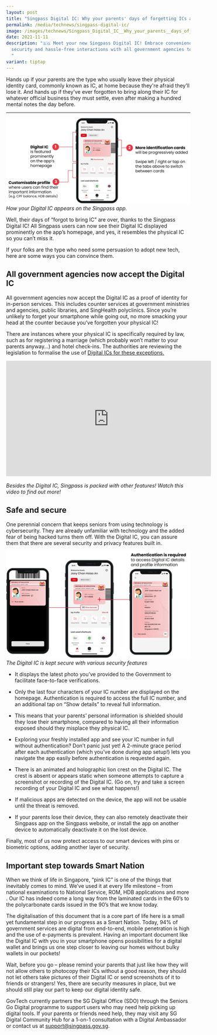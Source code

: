 ```yaml
---
layout: post
title: "Singpass Digital IC: Why your parents' days of forgetting ICs are over"
permalink: /media/technews/singpass-digital-ic/
image: /images/technews/Singpass_Digital_IC__Why_your_parents__days_of_forgetting_ICs_are_over_1.jpg
date: 2021-11-11
description: "🇸🇬 Meet your new Singpass Digital IC! Embrace convenience,
  security and hassle-free interactions with all government agencies today! 📱🌏
  "
variant: tiptap
---
```

Hands up if your parents are the type who usually leave their physical identity card, commonly known as IC, at home because they're afraid they’ll lose it. And hands up if they’ve ever forgotten to bring along their IC for whatever official business they must settle, even after making a hundred mental notes the day before.

---

![Digital IC](/images/technews/digitalIC1.jpg)*How your Digital IC appears on the Singpass app.*

Well, their days of “forgot to bring IC” are over, thanks to the Singpass Digital IC! All Singpass users can now see their Digital IC displayed prominently on the app’s homepage, and yes, it resembles the physical IC so you can’t miss it. 

If your folks are the type who need some persuasion to adopt new tech, here are some ways you can convince them.


## **All government agencies now accept the Digital IC**

All government agencies now accept the Digital IC as a proof of identity for in-person services. This includes counter services at government ministries and agencies, public libraries, and SingHealth polyclinics. Since you’re unlikely to forget your smartphone while going out, no more smacking your head at the counter because you’ve forgotten your physical IC! 

There are instances where your physical IC is specifically required by law, such as for registering a marriage (which probably won’t matter to your parents anyway…) and hotel check-ins. The authorities are reviewing the legislation to formalise the use of [Digital ICs for these exceptions.](https://www.ifaq.gov.sg/singpass/apps/Fcd_faqmain.aspx#FAQ_1112653)

<iframe width="560" height="315" src="https://www.youtube.com/embed/rUZf1ZcB0NY" title="YouTube video player" frameborder="0" allow="accelerometer; autoplay; clipboard-write; encrypted-media; gyroscope; picture-in-picture" allowfullscreen=""></iframe>

*Besides the Digital IC, Singpass is packed with other features! Watch this video to find out more!*

## **Safe and secure**

One perennial concern that keeps seniors from using technology is cybersecurity. They are already unfamiliar with technology and the added fear of being hacked turns them off. With the Digital IC, you can assure them that there are several security and privacy features built in. 


![Digital IC](/images/technews/digitalic2.jpg)*The Digital IC is kept secure with various security features*

- It displays the latest photo you’ve provided to the Government to facilitate face-to-face verifications.


- Only the last four characters of your IC number are displayed on the homepage. Authentication is required to access the full IC number, and an additional tap on “Show details” to reveal full information.

- This means that your parents’ personal information is shielded should they lose their smartphone, compared to having all their information exposed should they misplace they physical IC.

- Exploring your freshly installed app and see your IC number in full without authentication? Don’t panic just yet! A 2-minute grace period after each authentication (which you’ve done during app setup!) lets you navigate the app easily before authentication is requested again.


- There is an animated and holographic lion crest on the Digital IC. The crest is absent or appears static when someone attempts to capture a screenshot or recording of the Digital IC. (Go on, try and take a screen recording of your Digital IC and see what happens!)


- If malicious apps are detected on the device, the app will not be usable until the threat is removed.


- If your parents lose their device, they can also remotely deactivate their Singpass app on the Singpass website, or install the app on another device to automatically deactivate it on the lost device.

Finally, most of us now protect access to our smart devices with pins or biometric options, adding another layer of security. 

## **Important step towards Smart Nation**

When we think of life in Singapore, “pink IC” is one of the things that inevitably comes to mind. We’ve used it at every life milestone – from national examinations to National Service, ROM, HDB applications and more . Our IC has indeed come a long way from the laminated cards in the 60’s to the polycarbonate cards issued in the 90’s that we know today.

The digitalisation of this document that is a core part of life here is a small yet fundamental step in our progress as a Smart Nation. Today, 94% of government services are digital from end-to-end, mobile penetration is high and the use of e-payments is prevalent. Having an important document like the Digital IC with you in your smartphone opens possibilities for a digital wallet and brings us one step closer to leaving our homes without bulky wallets in our pockets!

Wait, before you go – please remind your parents that just like how they will not allow others to photocopy their ICs without a good reason, they should not let others take pictures of their Digital IC or send screenshots of it to friends or strangers! Yes, there are security measures in place, but we should still play our part to keep our digital identity safe.

GovTech currently partners the SG Digital Office (SDO) through the Seniors Go Digital programme to support users who may need help picking up digital tools. If your parents or friends need help, they may visit any SG Digital Community Hub for a 1-on-1 consultation with a Digital Ambassador or contact us at support@singpass.gov.sg.